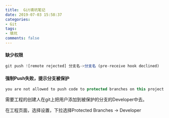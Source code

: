 ```yaml
---
title:  Git填坑笔记
date: 2019-07-03 15:58:37
categories:
- Git
tags:
- 填坑
comments: false
---
```


#### 缺少权限
```javascript
git push ![remote rejected] 分支名->分支名 (pre-receive hook declined) 
```

#### 强制Push失败，提示分支被保护
```javascript
you are not allowed to push code to protected branches on this project
```

需要工程的创建人在git上把用户添加到被保护的分支的Developer中去。

在工程页面，选择设置，下拉选择Protected Branches -> Developer

